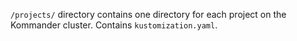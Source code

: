 `/projects/` directory contains one directory for each project on the Kommander cluster. Contains `kustomization.yaml`.
